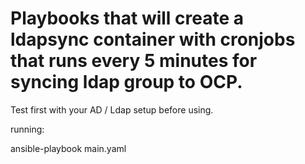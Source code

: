 # Playbooks that will create a ldapsync container with cronjobs that runs every 5 minutes for syncing ldap group to OCP. 

Test first with your AD / Ldap setup before using.

running:

ansible-playbook main.yaml
